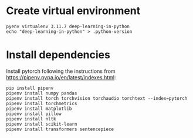 # Create virtual environment

```
pyenv virtualenv 3.11.7 deep-learning-in-python
echo "deep-learning-in-python" > .python-version
```

# Install dependencies

Install pytorch following the instructions from https://pipenv.pypa.io/en/latest/indexes.html:
```
pip install pipenv
pipenv install numpy pandas
pipenv install torch torchvision torchaudio torchtext --index=pytorch
pipenv install torchmetrics
pipenv install matplotlib
pipenv install pillow
pipenv install nltk
pipenv install scikit-learn
pipenv install transformers sentencepiece
```